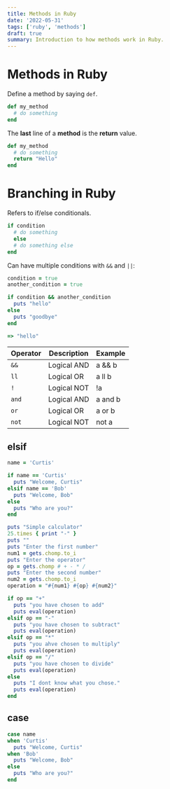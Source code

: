 ```yaml
---
title: Methods in Ruby
date: '2022-05-31'
tags: ['ruby', 'methods']
draft: true
summary: Introduction to how methods work in Ruby.
---
```


# Methods in Ruby

Define a method by saying `def`.

```ruby
def my_method
  # do something
end
```

The **last** line of a **method** is the **return** value.

```ruby
def my_method
  # do something
  return "Hello"
end
```

# Branching in Ruby

Refers to if/else conditionals.

```ruby
if condition
  # do something
  else
  # do something else
end
```

Can have multiple conditions with `&&` and `||`:

```ruby
condition = true
another_condition = true

if condition && another_condition
  puts "hello"
else
  puts "goodbye"
end

=> "hello"

```

| Operator | Description | Example |
| -------- | ----------- | ------- |
| `&&`     | Logical AND | a && b  |
| `ll`     | Logical OR  | a ll b  |
| `!`      | Logical NOT | !a      |
| `and`    | Logical AND | a and b |
| `or`     | Logical OR  | a or b  |
| `not`    | Logical NOT | not a   |

## elsif

```ruby
name = 'Curtis'

if name == 'Curtis'
  puts "Welcome, Curtis"
elsif name == 'Bob'
  puts "Welcome, Bob"
else
  puts "Who are you?"
end
```

```rb
puts "Simple calculator"
25.times { print "-" }
puts ""
puts "Enter the first number"
num1 = gets.chomp.to_i
puts "Enter the operator"
op = gets.chomp # + - * /
puts "Enter the second number"
num2 = gets.chomp.to_i
operation = "#{num1} #{op} #{num2}"

if op == "+"
  puts "you have chosen to add"
  puts eval(operation)
elsif op == "-"
  puts "you have chosen to subtract"
  puts eval(operation)
elsif op == "*"
  puts "you ahve chosen to multiply"
  puts eval(operation)
elsif op == "/"
  puts "you have chosen to divide"
  puts eval(operation)
else
  puts "I dont know what you chose."
  puts eval(operation)
end
```

## case

```ruby
case name
when 'Curtis'
  puts "Welcome, Curtis"
when 'Bob'
  puts "Welcome, Bob"
else
  puts "Who are you?"
end
```
